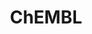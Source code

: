 ---
bigquery: https://console.cloud.google.com/bigquery?p=patents-public-data&d=ebi_chembl&page=dataset
citation: '"The ChEMBL database in 2017." Anna Gaulton, Anne Hersey, Michał Nowotka,
  A Patrícia Bento, Jon Chambers, David Mendez, Prudence Mutowo, Francis Atkinson,
  Louisa J Bellis, Elena Cibrián-Uhalte, Mark Davies, Nathan Dedman, Anneli Karlsson,
  María Paula Magariños, John P Overington, George Papadatos, Ines Smit, Andrew R
  Leach Nucleic acids Research (2017) 45 (Database Issue), D945-D954'
contributors: European Bioinformatics Institute
cost: None
description: ChEMBL Data is a manually curated database of small molecules used in
  drug discovery, including information about existing patented drugs.
documentation: 'schema: https://www.ebi.ac.uk/chembl/db_schema


  '
last_edit: 04/12/2022, 09:26:50
location: https://console.cloud.google.com/marketplace/product/google_patents_public_datasets/chembl
maintained_by: EMBL-EBI, an outstation of European Molecular Biology Laboratory
related_publications: '

  ChEMBL: towards direct deposition of bioassay data.


  Mendez D, Gaulton A, Bento AP, Chambers J, De Veij M, Félix E, Magariños MP, Mosquera
  JF, Mutowo P, Nowotka M, Gordillo-Marañón M, Hunter F, Junco L, Mugumbate G, Rodriguez-Lopez
  M, Atkinson F, Bosc N, Radoux CJ, Segura-Cabrera A, Hersey A, Leach AR.


  — Nucleic Acids Res. 2019; 47(D1):D930-D940. doi: 10.1093/nar/gky1075

  '
schema_fields:
- acd_logp
- level2_description
- smarts
- cpd_str_alert_id
- l3
- site_residues
- warning_description
- drugind_id
- pathway_key
- relationship_type
- entity_type
- company
- bao_id
- assay_organism
- acd_most_bpka
- mc_target_accession
- curation_comment
- bao_format
- cell_source_tissue
- clo_id
- full_mwt
- protein_class_desc
- activity_count
- num_alerts
- drug_record_id
- drug_substance_flag
- rgid
- domain_description
- go_id
- enzyme_tid
- co_stem_id
- comp_class_id
- direct_interaction
- warning_type
- cx_logd
- strength
- volume
- parent_go_id
- assay_id
- targrel_id
- enzyme_name
- molregno
- target_desc
- cell_id
- black_box_warning
- heavy_atoms
- level4_description
- mc_organism
- mol_irac_id
- pref_name
- relation
- homologue
- who_name
- assay_category
- ddd_id
- dosage_form
- approval_date
- protclasssyn_id
- res_stem_id
- smid
- accession
- standard_relation
- oral
- aromatic_rings
- applicant_full_name
- parent_type
- stat
- job_id
- variant_id
- protein_class_id
- trade_name
- actsm_id
- num_lipinski_ro5_violations
- psa
- active_ingredient
- result_flag
- bto_id
- active_molregno
- binding_site_comment
- mc_target_name
- last_page
- ro3_pass
- prediction_method
- text_value
- cx_most_apka
- selectivity_comment
- hba
- definition
- updated_by
- hrac_code
- tissue_id
- l7
- cl_lincs_id
- max_phase_for_ind
- standard_units
- value
- hba_lipinski
- tid
- published_type
- molfile
- orig_description
- patent_use_code
- l4
- std_act_id
- sequence
- assay_cell_type
- doc_id
- irac_class_id
- product_id
- withdrawn_reason
- cell_source_tax_id
- met_comment
- class_type
- ad_type
- patent_no
- usan_substem
- cell_source_organism
- mol_atc_id
- atc_code
- formulation_id
- l5
- first_page
- species_group_flag
- target_mapping
- pathway_id
- standard_value
- parent_id
- status
- molecular_mechanism
- related_tid
- standard_text_value
- curated_by
- record_id
- units
- route
- mechanism_comment
- mc_tax_id
- indication_class
- issue
- uo_units
- data_validity_comment
- warning_country
- db_source
- therapeutic_flag
- withdrawn_year
- ddd_units
- metref_id
- polymer_flag
- parameter_value
- natural_product
- authors
- mesh_heading
- assay_desc
- patent_id
- confidence_score
- delist_flag
- canonical_smiles
- activity_id
- usan_year
- warning_id
- ref_id
- bao_endpoint
- toid
- oc_id
- start_position
- usan_stem_definition
- targcomp_id
- acd_most_apka
- aidx
- site_id
- cx_most_bpka
- relationship_desc
- ddd_comment
- mw_freebase
- sitecomp_id
- innovator_company
- frac_code
- potential_duplicate
- mc_target_type
- alert_set_id
- pchembl_value
- molsyn_id
- published_units
- full_molformula
- class_level
- patent_expire_date
- stem_class
- biocomp_id
- acd_logd
- assay_subcellular_fraction
- entity_id
- standard_inchi_key
- sequence_md5sum
- published_value
- doi
- rtb
- helm_notation
- src_assay_id
- publication_number
- component_type
- who_extra
- first_approval
- molecule_type
- as_id
- component_synonym
- target_type
- mw_monoisotopic
- usan_stem
- name
- hbd_lipinski
- cellosaurus_id
- caloha_id
- sei
- source
- alert_name
- doc_type
- mutation
- upper_value
- first_in_class
- normal_range_max
- inorganic_flag
- alert_id
- isoform
- standard_upper_value
- level3
- max_phase
- domain_type
- structure_type
- cidx
- mol_hrac_id
- dosed_ingredient
- bei
- last_active
- efo_term
- l6
- subgroup
- src_description
- db_version
- submission_date
- warning_class
- met_id
- synonyms
- cell_ontology_id
- action_type
- description
- hrac_class_id
- qudt_units
- mec_id
- substrate_record_id
- topical
- abstract
- priority
- tbl
- level3_description
- assay_type
- standard_inchi
- irac_code
- path
- activity_comment
- ddd_admr
- year
- compound_name
- chembl_id
- pubmed_id
- ap_id
- assay_source
- level4
- journal
- comments
- indref_id
- l2
- assay_test_type
- relationship
- ass_cls_map_id
- frac_class_id
- downgraded
- ref_url
- ref_type
- met_conversion
- site_name
- src_id
- idx
- domain_name
- major_class
- syn_type
- availability_type
- assay_tissue
- le
- prodrug
- confidence
- molecular_species
- version
- lle
- mesh_id
- chebi_par_id
- cx_logp
- research_stem
- l1
- standard_flag
- warning_year
- tid_fixed
- ingredient
- previous_company
- assay_param_id
- predbind_id
- component_id
- disease_efficacy
- compsyn_id
- ddd_value
- l8
- withdrawn_flag
- warnref_id
- aspect
- level1
- title
- end_position
- level5
- comp_go_id
- assay_class_id
- protein_class_synonym
- stem
- source_domain_id
- src_short_name
- organism
- num_ro5_violations
- annotation
- level1_description
- cell_name
- domain_id
- chirality
- log_id
- country
- tax_id
- level2
- assay_tax_id
- nda_type
- cell_description
- label
- compd_id
- qed_weighted
- assay_strain
- efo_id
- prod_pat_id
- metabolite_record_id
- alogp
- set_name
- ridx
- hbd
- type
- updated_on
- published_relation
- parent_molregno
- short_name
- withdrawn_class
- mol_frac_id
- normal_range_min
- standard_type
- parenteral
- mechanism_of_action
- mecref_id
- parameter_type
- withdrawn_country
- compound_key
- uberon_id
- usan_stem_id
- creation_date
- src_compound_id
- drug_product_flag
shortname: chembl
tags:
- biotechnology
- health
- chemical
- bioinformatics
- medical
terms_of_use: CC BY-SA 3.0
title: ChEMBL
uuid: e232a192-965c-4ec9-904c-155b6dfe56c5
---